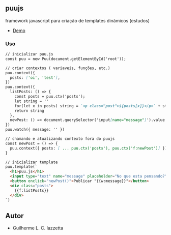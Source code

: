 ## puujs

framework javascript para criação de templates dinâmicos (estudos)

- [Demo](https://iazzetta.github.io/puu.js/)


### Uso

```markdown
// inicializar puu.js
const puu = new Puu(document.getElementById('root'));

// criar contextos ( variaveis, funções, etc.)
puu.context({
  posts: ['oi', 'test'],
})
puu.context({
  listPosts: () => {
    const posts = puu.ctx('posts');
    let string = ''
    for(let x in posts) string = `<p class="post">${posts[x]}</p>` + string
    return string
  },
  newPost: () => document.querySelector('input[name="message"]').value
})
puu.watch({ message: '' })

// chamando e atualizando contexto fora do puujs
const newPost = () => {
  puu.context({ posts: [ ... puu.ctx('posts'), puu.ctx('f:newPost')] })
}

// inicializar template
puu.template(`
  <h1>puu.js</h1>
  <input type="text" name="message" placeholder="No que esta pensando?" puu-watch="message" value="{{w:message}}">
  <button onclick="newPost()">Publicar "{{w:message}}"</button>
  <div class="posts">
    {{f:listPosts}}
  </div>
`)
```

## Autor
- Guilherme L. C. Iazzetta
